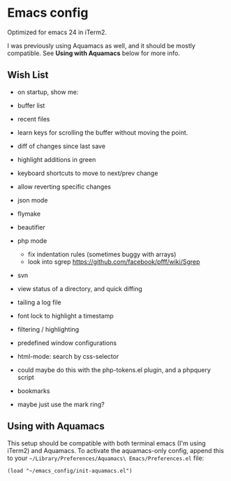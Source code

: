 # Emacs config

Optimized for emacs 24 in iTerm2.

I was previously using Aquamacs as well, and it should be mostly compatible.  See **Using with Aquamacs** below for more info.

## Wish List

 * on startup, show me:
  * buffer list
  * recent files

 * learn keys for scrolling the buffer without moving the point.

 * diff of changes since last save
  * highlight additions in green
  * keyboard shortcuts to move to next/prev change
  * allow reverting specific changes
 
 * json mode
  * flymake
  * beautifier

* php mode
  * fix indentation rules (sometimes buggy with arrays)
  * look into sgrep <https://github.com/facebook/pfff/wiki/Sgrep>
  
 * svn
  * view status of a directory, and quick diffing
  
 * tailing a log file
  * font lock to highlight a timestamp
  * filtering / highlighting

 * predefined window configurations

 * html-mode: search by css-selector
  * could maybe do this with the php-tokens.el plugin, and a phpquery script

 * bookmarks
  * maybe just use the mark ring?


## Using with Aquamacs

This setup should be compatible with both terminal emacs (I'm using iTerm2) and Aquamacs.  To activate the aquamacs-only config, append this to your `~/Library/Preferences/Aquamacs\ Emacs/Preferences.el` file:

    (load "~/emacs_config/init-aquamacs.el")

